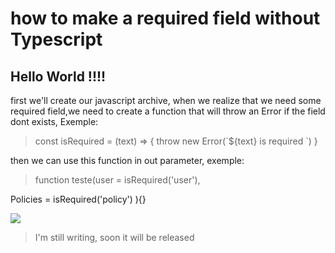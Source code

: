 # how to make a required field without Typescript

## Hello World !!!! 

first we'll create our javascript archive, when we realize that we need some required field,we need to create a function that will throw an Error if the field dont exists, Exemple:

> <p> const isRequired = (text) => { throw new Error(`${text} is required `) } </p>
 
 then we can use this function in out parameter, exemple:
 
> <p> function teste(user = isRequired('user'),
Policies = isRequired('policy')
){}
</p>


<img src="https://raw.githubusercontent.com/felipeimp22/JS-required-field-without-Typescript/master/assets/04.png">

> I'm still writing, soon it will be released
